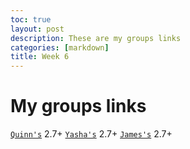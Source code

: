 ```yaml
---
toc: true
layout: post
description: These are my groups links
categories: [markdown]
title: Week 6
---
```


# My groups links 
[`Quinn's`](https://github.com/gigtieup/quinnbireley7/issues/7)
2.7+
[`Yasha's`](https://github.com/yashakhoshini/yasha-fastpages/issues/8#issue-1385135683)
2.7+
[`James's`](https://github.com/jameshunter12/james-fastpage/issues/7#issue-1386700923)
2.7+